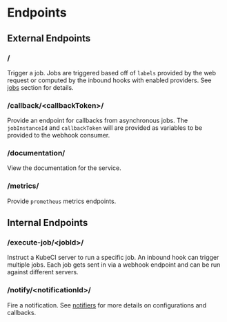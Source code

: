 # Endpoints #

## External Endpoints ##

### / ###

Trigger a job.  Jobs are triggered based off of `labels` provided by the web request or computed by the inbound hooks with enabled providers.  See [jobs](/jobs/) section for details.

### /callback/<callbackToken\>/ ###

Provide an endpoint for callbacks from asynchronous jobs.  The `jobInstanceId` and `callbackToken` will are provided as variables to be provided to the webhook consumer.

### /documentation/ ###

View the documentation for the service.

### /metrics/ ###

Provide `prometheus` metrics endpoints.

## Internal Endpoints ##

### /execute-job/<jobId\>/ ###

Instruct a KubeCI server to run a specific job.  An inbound hook can trigger multiple jobs.  Each job gets sent in via a webhook endpoint and can be run against different servers.

### /notify/<notificationId\>/ ###

Fire a notification.  See [notifiers](/jobs/notifiers) for more details on configurations and callbacks.
